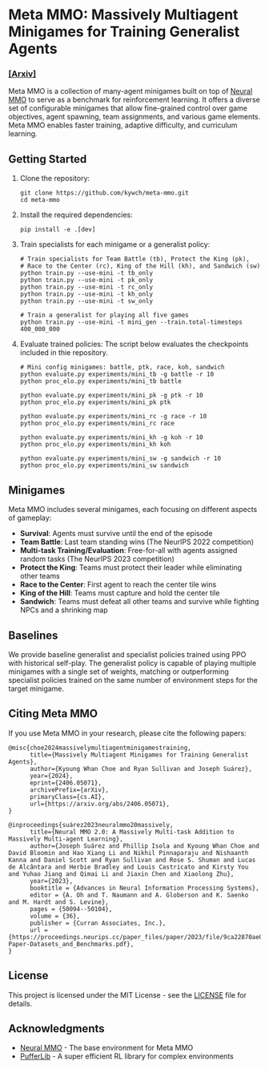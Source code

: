 # Meta MMO: Massively Multiagent Minigames for Training Generalist Agents

### [[Arxiv]](https://arxiv.org/pdf/2406.05071)

Meta MMO is a collection of many-agent minigames built on top of [Neural MMO](https://github.com/NeuralMMO/environment) to serve as a benchmark for reinforcement learning. It offers a diverse set of configurable minigames that allow fine-grained control over game objectives, agent spawning, team assignments, and various game elements. Meta MMO enables faster training, adaptive difficulty, and curriculum learning.

## Getting Started

1. Clone the repository:
   ```
   git clone https://github.com/kywch/meta-mmo.git
   cd meta-mmo
   ```

2. Install the required dependencies:
   ```
   pip install -e .[dev]
   ```

3. Train specialists for each minigame or a generalist policy:
   ```
   # Train specialists for Team Battle (tb), Protect the King (pk),
   # Race to the Center (rc), King of the Hill (kh), and Sandwich (sw)
   python train.py --use-mini -t tb_only
   python train.py --use-mini -t pk_only
   python train.py --use-mini -t rc_only
   python train.py --use-mini -t kh_only
   python train.py --use-mini -t sw_only

   # Train a generalist for playing all five games
   python train.py --use-mini -t mini_gen --train.total-timesteps 400_000_000
   ```

4. Evaluate trained policies:
The script below evaluates the checkpoints included in thie repository. 
   ```
   # Mini config minigames: battle, ptk, race, koh, sandwich
   python evaluate.py experiments/mini_tb -g battle -r 10
   python proc_elo.py experiments/mini_tb battle
   
   python evaluate.py experiments/mini_pk -g ptk -r 10
   python proc_elo.py experiments/mini_pk ptk
   
   python evaluate.py experiments/mini_rc -g race -r 10
   python proc_elo.py experiments/mini_rc race
   
   python evaluate.py experiments/mini_kh -g koh -r 10
   python proc_elo.py experiments/mini_kh koh
   
   python evaluate.py experiments/mini_sw -g sandwich -r 10
   python proc_elo.py experiments/mini_sw sandwich
   ```

## Minigames

Meta MMO includes several minigames, each focusing on different aspects of gameplay:

- **Survival**: Agents must survive until the end of the episode
- **Team Battle**: Last team standing wins (The NeurIPS 2022 competition)
- **Multi-task Training/Evaluation**: Free-for-all with agents assigned random tasks (The NeurIPS 2023 competition)
- **Protect the King**: Teams must protect their leader while eliminating other teams
- **Race to the Center**: First agent to reach the center tile wins
- **King of the Hill**: Teams must capture and hold the center tile
- **Sandwich**: Teams must defeat all other teams and survive while fighting NPCs and a shrinking map

## Baselines

We provide baseline generalist and specialist policies trained using PPO with historical self-play. The generalist policy is capable of playing multiple minigames with a single set of weights, matching or outperforming specialist policies trained on the same number of environment steps for the target minigame.

## Citing Meta MMO

If you use Meta MMO in your research, please cite the following papers:

```
@misc{choe2024massivelymultiagentminigamestraining,
      title={Massively Multiagent Minigames for Training Generalist Agents}, 
      author={Kyoung Whan Choe and Ryan Sullivan and Joseph Suárez},
      year={2024},
      eprint={2406.05071},
      archivePrefix={arXiv},
      primaryClass={cs.AI},
      url={https://arxiv.org/abs/2406.05071}, 
}

@inproceedings{suárez2023neuralmmo20massively,
      title={Neural MMO 2.0: A Massively Multi-task Addition to Massively Multi-agent Learning}, 
      author={Joseph Suárez and Phillip Isola and Kyoung Whan Choe and David Bloomin and Hao Xiang Li and Nikhil Pinnaparaju and Nishaanth Kanna and Daniel Scott and Ryan Sullivan and Rose S. Shuman and Lucas de Alcântara and Herbie Bradley and Louis Castricato and Kirsty You and Yuhao Jiang and Qimai Li and Jiaxin Chen and Xiaolong Zhu},
      year={2023},
      booktitle = {Advances in Neural Information Processing Systems},
      editor = {A. Oh and T. Naumann and A. Globerson and K. Saenko and M. Hardt and S. Levine},
      pages = {50094--50104},
      volume = {36},
      publisher = {Curran Associates, Inc.},
      url = {https://proceedings.neurips.cc/paper_files/paper/2023/file/9ca22870ae0ba55ee50ce3e2d269e5de-Paper-Datasets_and_Benchmarks.pdf},
}
```

## License

This project is licensed under the MIT License - see the [LICENSE](LICENSE) file for details.

## Acknowledgments

- [Neural MMO](https://github.com/NeuralMMO/environment) - The base environment for Meta MMO
- [PufferLib](https://github.com/PufferAI/pufferlib) - A super efficient RL library for complex environments
